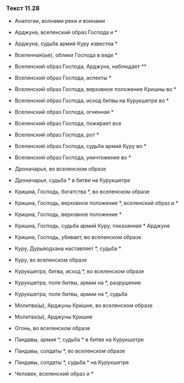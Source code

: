 ### Текст 11.28

- Аналогии, волнами реки и воинами

- Арджуна, вселенский образ Господа и *

- Арджуна, судьба армий Куру известна *

- Вселенная(ые), облики Господа в виде *

- Вселенский образ Господа, Арджуна, наблюдает **

- Вселенский образ Господа, аспекты *

- Вселенский образ Господа, верховное положение Кришны во *

- Вселенский образ Господа, исход битвы на Курукшетре во *

- Вселенский образ Господа, огненная *

- Вселенский образ Господа, пожирает все

- Вселенский образ Господа, рот *

- Вселенский образ Господа, судьба армий Куру во *

- Вселенский образ Господа, уничтожение во *

- Дроначарья, во вселенском образе

- Дроначарья, судьба * в битве на Курукшетре

- Кришна, Господь, богатства *, во вселенском образе

- Кришна, Господь, верховное положение *, вселенский образ и *

- Кришна, Господь, верховное положение *

- Кришна, Господь, судьба армий Куру, показанная * Арджуне

- Кришна, Господь, убивает, во вселенском образе

- Куру, Дурьйодхана наставляет *, судьба *

- Куру, во вселенском образе

- Курукшетра, битва, исход *, во вселенском образе

- Курукшетра, поле битвы, армии на *, разрушение

- Курукшетра, поле битвы, армии на *, судьба

- Молитва(ы), Арджуны Кришне, во вселенском образе

- Молитва(ы), Арджуны Кришне

- Огонь, во вселенском образе

- Пандавы, армия *, судьба * в битве на Курукшетре

- Пандавы, солдаты *, во вселенском образе

- Пандавы, солдаты *, судьба * на Курукшетре

- Человек, вселенский образ и *
	
